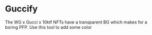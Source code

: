 # Guccify

The WG x Gucci x 10ktf NFTs have a transparent BG which makes for a boring PFP. Use this tool to add some color
